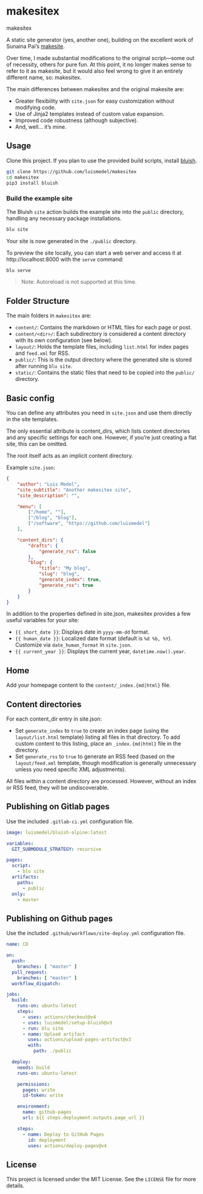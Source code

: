 
# makesitex

makesitex

A static site generator (yes, another one), building on the excellent work of Sunaina Pai’s [makesite](https://github.com/sunainapai/makesite).

Over time, I made substantial modifications to the original script—some out of necessity, others for pure fun. At this point, it no longer makes sense to refer to it as makesite, but it would also feel wrong to give it an entirely different name, so: makesitex.

The main differences between makesitex and the original makesite are:

- Greater flexibility with `site.json` for easy customization without modifying code.
- Use of Jinja2 templates instead of custom value expansion.
- Improved code robustness (although subjective).
- And, well... it’s mine.

## Usage

Clone this project. If you plan to use the provided build scripts, install [bluish](https://github.com/luismedel/bluish).

```sh
git clone https://github.com/luismedel/makesitex
cd makesitex
pip3 install bluish
```

### Build the example site

The Bluish `site` action builds the example site into the `public` directory, handling any necessary package installations.

```sh
blu site
```

Your site is now generated in the `./public` directory.

To preview the site locally, you can start a web server and access it at http://localhost:8000 with the `serve` command:

```sh
blu serve
```

> Note: Autoreload is not supported at this time.

## Folder Structure

The main folders in `makesitex` are:

- `content/`: Contains the markdown or HTML files for each page or post.
- `content/<dir>/`: Each subdirectory is considered a content directory with its own configuration (see below).
- `layout/`: Holds the template files, including `list.html` for index pages and `feed.xml` for RSS.
- `public/`: This is the output directory where the generated site is stored after running `blu site`.
- `static/`: Contains the static files that need to be copied into the `public/` directory.

## Basic config

You can define any attributes you need in `site.json` and use them directly in the site templates.

The only essential attribute is content_dirs, which lists content directories and any specific settings for each one. However, if you’re just creating a flat site, this can be omitted.

The root itself acts as an implicit content directory.

Example `site.json`:

```json
{
    "author": "Luis Medel",
    "site_subtitle": "Another makesitex site",
    "site_description": "",

    "menu": [
        ["/home", ""],
        ["/blog", "blog"],
        ["/software", "https://github.com/luismedel"]
    ],

    "content_dirs": {
        "drafts": {
            "generate_rss": false
        },
        "blog": {
            "title": "My blog",
            "slug": "blog",
            "generate_index": true,
            "generate_rss": true
        }
    }
}
```

In addition to the properties defined in site.json, makesitex provides a few useful variables for your site:

- `{{ short_date }}`: Displays date in `yyyy-mm-dd` format.
- `{{ human_date }}`: Localized date format (default is `%d %b, %Y`). Customize via `date_human_format` in `site.json`.
- `{{ current_year }}`: Displays the current year, `datetime.now().year`.

## Home

Add your homepage content to the `content/_index.{md|html}` file.

## Content directories

For each content_dir entry in site.json:

- Set `generate_index` to `true` to create an index page (using the `layout/list.html` template) listing all files in that directory. To add custom content to this listing, place an `_index.{md|html}` file in the directory.
- Set `generate_rss` to `true` to generate an RSS feed (based on the `layout/feed.xml` template, though modification is generally unnecessary unless you need specific XML adjustments).

All files within a content directory are processed. However, without an index or RSS feed, they will be undiscoverable.

## Publishing on Gitlab pages

Use the included `.gitlab-ci.yml` configuration file.

```yaml
image: luismedel/bluish-alpine:latest

variables:
  GIT_SUBMODULE_STRATEGY: recursive

pages:
  script:
    - blu site
  artifacts:
    paths:
      - public
  only:
    - master
```

## Publishing on Github pages

Use the included `.github/workflows/site-deploy.yml` configuration file.

```yaml
name: CD

on:
  push:
    branches: [ "master" ]
  pull_request:
    branches: [ "master" ]
  workflow_dispatch:

jobs:
  build:
    runs-on: ubuntu-latest
    steps:
      - uses: actions/checkout@v4
      - uses: luismedel/setup-bluish@v3
      - run: blu site
      - name: Upload artifact
        uses: actions/upload-pages-artifact@v3
        with:
          path: ./public

  deploy:
    needs: build
    runs-on: ubuntu-latest

    permissions:
      pages: write
      id-token: write

    environment:
      name: github-pages
      url: ${{ steps.deployment.outputs.page_url }}

    steps:
      - name: Deploy to GitHub Pages
        id: deployment
        uses: actions/deploy-pages@v4
```

## License

This project is licensed under the MIT License. See the `LICENSE` file for more details.
